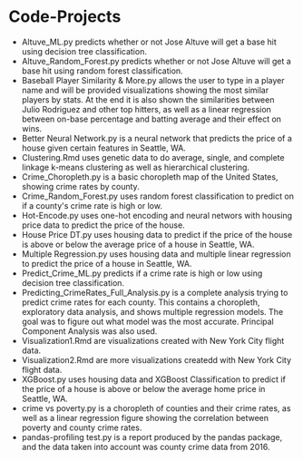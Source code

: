 # Code-Projects

* Altuve_ML.py predicts whether or not Jose Altuve will get a base hit using decision tree classification.
* Altuve_Random_Forest.py predicts whether or not Jose Altuve will get a base hit using random forest classification.
* Baseball Player Similarity & More.py allows the user to type in a player name and will be provided visualizations showing the most similar players by stats. At the end it is also shown the similarities between Julio Rodriguez and other top hitters, as well as a linear regression between on-base percentage and batting average and their effect on wins. 
* Better Neural Network.py is a neural network that predicts the price of a house given certain features in Seattle, WA.
* Clustering.Rmd uses genetic data to do average, single, and complete linkage k-means clustering as well as hierarchical clustering.
* Crime_Choropleth.py is a basic choropleth map of the United States, showing crime rates by county.
* Crime_Random_Forest.py uses random forest classification to predict on if a county's crime rate is high or low. 
* Hot-Encode.py uses one-hot encoding and neural networs with housing price data to predict the price of the house.
* House Price DT.py uses housing data to predict if the price of the house is above or below the average price of a house in Seattle, WA.
* Multiple Regression.py uses housing data and multiple linear regression to predict the price of a house in Seattle, WA.
* Predict_Crime_ML.py predicts if a crime rate is high or low using decision tree classification.
* Predicting_CrimeRates_Full_Analysis.py is a complete analysis trying to predict crime rates for each county. This contains a choropleth, exploratory data analysis, and shows multiple regression models. The goal was to figure out what model was the most accurate. Principal Component Analysis was also used.
* Visualization1.Rmd are visualizations created with New York City flight data.
* Visualization2.Rmd are more visualizations createdd with New York City flight data.
* XGBoost.py uses housing data and XGBoost Classification to predict if the price of a house is above or below the average home price in Seattle, WA.
* crime vs poverty.py is a choropleth of counties and their crime rates, as well as a linear regression figure showing the correlation between poverty and county crime rates.
* pandas-profiling test.py is a report produced by the pandas package, and the data taken into account was county crime data from 2016.

